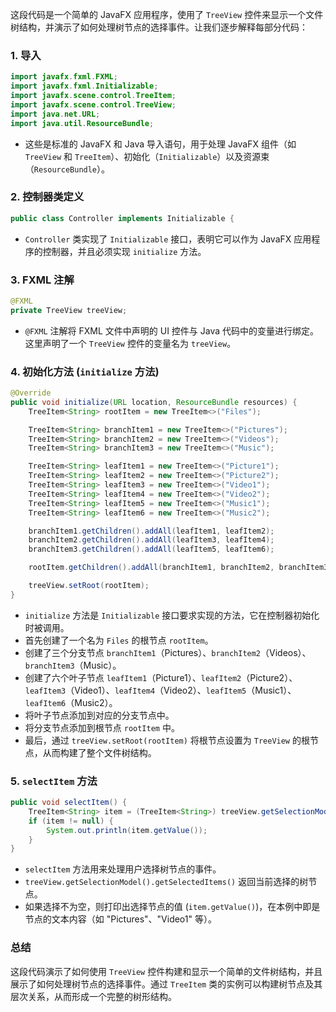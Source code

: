 这段代码是一个简单的 JavaFX 应用程序，使用了 `TreeView` 控件来显示一个文件树结构，并演示了如何处理树节点的选择事件。让我们逐步解释每部分代码：

### 1. 导入
```java
import javafx.fxml.FXML;
import javafx.fxml.Initializable;
import javafx.scene.control.TreeItem;
import javafx.scene.control.TreeView;
import java.net.URL;
import java.util.ResourceBundle;
```
- 这些是标准的 JavaFX 和 Java 导入语句，用于处理 JavaFX 组件（如 `TreeView` 和 `TreeItem`）、初始化（`Initializable`）以及资源束（`ResourceBundle`）。

### 2. 控制器类定义
```java
public class Controller implements Initializable {
```
- `Controller` 类实现了 `Initializable` 接口，表明它可以作为 JavaFX 应用程序的控制器，并且必须实现 `initialize` 方法。

### 3. FXML 注解
```java
@FXML
private TreeView treeView;
```
- `@FXML` 注解将 FXML 文件中声明的 UI 控件与 Java 代码中的变量进行绑定。这里声明了一个 `TreeView` 控件的变量名为 `treeView`。

### 4. 初始化方法 (`initialize` 方法)
```java
@Override
public void initialize(URL location, ResourceBundle resources) {
    TreeItem<String> rootItem = new TreeItem<>("Files");

    TreeItem<String> branchItem1 = new TreeItem<>("Pictures");
    TreeItem<String> branchItem2 = new TreeItem<>("Videos");
    TreeItem<String> branchItem3 = new TreeItem<>("Music");

    TreeItem<String> leafItem1 = new TreeItem<>("Picture1");
    TreeItem<String> leafItem2 = new TreeItem<>("Picture2");
    TreeItem<String> leafItem3 = new TreeItem<>("Video1");
    TreeItem<String> leafItem4 = new TreeItem<>("Video2");
    TreeItem<String> leafItem5 = new TreeItem<>("Music1");
    TreeItem<String> leafItem6 = new TreeItem<>("Music2");

    branchItem1.getChildren().addAll(leafItem1, leafItem2);
    branchItem2.getChildren().addAll(leafItem3, leafItem4);
    branchItem3.getChildren().addAll(leafItem5, leafItem6);

    rootItem.getChildren().addAll(branchItem1, branchItem2, branchItem3);

    treeView.setRoot(rootItem);
}
```
- `initialize` 方法是 `Initializable` 接口要求实现的方法，它在控制器初始化时被调用。
- 首先创建了一个名为 `Files` 的根节点 `rootItem`。
- 创建了三个分支节点 `branchItem1`（Pictures）、`branchItem2`（Videos）、`branchItem3`（Music）。
- 创建了六个叶子节点 `leafItem1`（Picture1）、`leafItem2`（Picture2）、`leafItem3`（Video1）、`leafItem4`（Video2）、`leafItem5`（Music1）、`leafItem6`（Music2）。
- 将叶子节点添加到对应的分支节点中。
- 将分支节点添加到根节点 `rootItem` 中。
- 最后，通过 `treeView.setRoot(rootItem)` 将根节点设置为 `TreeView` 的根节点，从而构建了整个文件树结构。

### 5. `selectItem` 方法
```java
public void selectItem() {
    TreeItem<String> item = (TreeItem<String>) treeView.getSelectionModel().getSelectedItems();
    if (item != null) {
        System.out.println(item.getValue());
    }
}
```
- `selectItem` 方法用来处理用户选择树节点的事件。
- `treeView.getSelectionModel().getSelectedItems()` 返回当前选择的树节点。
- 如果选择不为空，则打印出选择节点的值 (`item.getValue()`)，在本例中即是节点的文本内容（如 "Pictures"、"Video1" 等）。

### 总结
这段代码演示了如何使用 `TreeView` 控件构建和显示一个简单的文件树结构，并且展示了如何处理树节点的选择事件。通过 `TreeItem` 类的实例可以构建树节点及其层次关系，从而形成一个完整的树形结构。